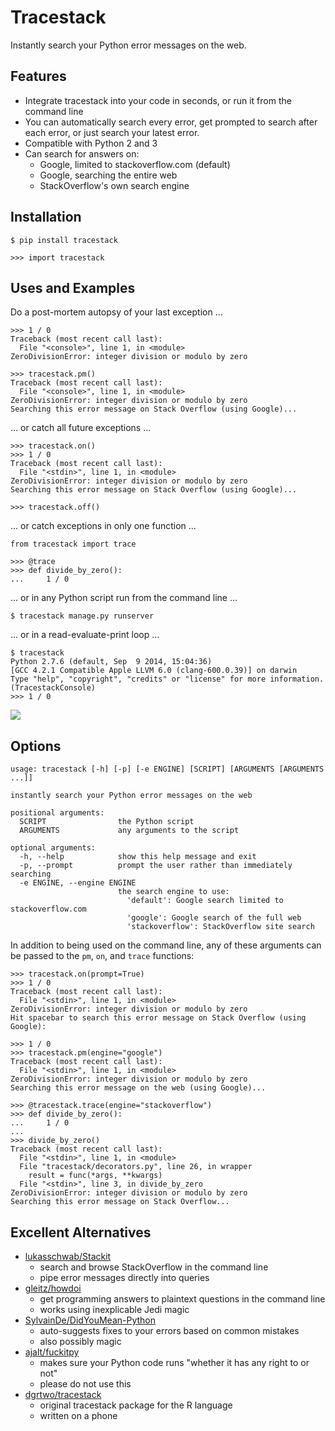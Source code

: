 # Tracestack

Instantly search your Python error messages on the web.

## Features

* Integrate tracestack into your code in seconds, or run it from the command line
* You can automatically search every error, get prompted to search after each error, or just search your latest error.
* Compatible with Python 2 and 3
* Can search for answers on:
    * Google, limited to stackoverflow.com (default)
    * Google, searching the entire web
    * StackOverflow's own search engine

## Installation

    $ pip install tracestack
    
    >>> import tracestack

## Uses and Examples

Do a post-mortem autopsy of your last exception ...
    
    >>> 1 / 0
    Traceback (most recent call last):
      File "<console>", line 1, in <module>
    ZeroDivisionError: integer division or modulo by zero
    
    >>> tracestack.pm()
    Traceback (most recent call last):
      File "<console>", line 1, in <module>
    ZeroDivisionError: integer division or modulo by zero
    Searching this error message on Stack Overflow (using Google)...

... or catch all future exceptions ...

    >>> tracestack.on()
    >>> 1 / 0
    Traceback (most recent call last):
      File "<stdin>", line 1, in <module>
    ZeroDivisionError: integer division or modulo by zero
    Searching this error message on Stack Overflow (using Google)...

    >>> tracestack.off()

... or catch exceptions in only one function ...

    from tracestack import trace

    >>> @trace
    >>> def divide_by_zero():
    ...     1 / 0

... or in any Python script run from the command line ...

    $ tracestack manage.py runserver

... or in a read-evaluate-print loop ... 

    $ tracestack
    Python 2.7.6 (default, Sep  9 2014, 15:04:36) 
    [GCC 4.2.1 Compatible Apple LLVM 6.0 (clang-600.0.39)] on darwin
    Type "help", "copyright", "credits" or "license" for more information.
    (TracestackConsole)
    >>> 1 / 0
    

<img src="http://i.imgur.com/aEHs026.gif" />


## Options

    usage: tracestack [-h] [-p] [-e ENGINE] [SCRIPT] [ARGUMENTS [ARGUMENTS ...]]
    
    instantly search your Python error messages on the web
    
    positional arguments:
      SCRIPT                the Python script
      ARGUMENTS             any arguments to the script
    
    optional arguments:
      -h, --help            show this help message and exit
      -p, --prompt          prompt the user rather than immediately searching
      -e ENGINE, --engine ENGINE
                            the search engine to use:
                              'default': Google search limited to stackoverflow.com
                              'google': Google search of the full web
                              'stackoverflow': StackOverflow site search

In addition to being used on the command line, any of these arguments can be passed to the `pm`, `on`, and `trace` functions:
    
    >>> tracestack.on(prompt=True)
    >>> 1 / 0
    Traceback (most recent call last):
      File "<stdin>", line 1, in <module>
    ZeroDivisionError: integer division or modulo by zero
    Hit spacebar to search this error message on Stack Overflow (using Google): 

    >>> 1 / 0
    >>> tracestack.pm(engine="google")
    Traceback (most recent call last):
      File "<stdin>", line 1, in <module>
    ZeroDivisionError: integer division or modulo by zero
    Searching this error message on the web (using Google)...

    >>> @tracestack.trace(engine="stackoverflow")
    >>> def divide_by_zero():
    ...     1 / 0
    ...
    >>> divide_by_zero()
    Traceback (most recent call last):
      File "<stdin>", line 1, in <module>
      File "tracestack/decorators.py", line 26, in wrapper
        result = func(*args, **kwargs)
      File "<stdin>", line 3, in divide_by_zero
    ZeroDivisionError: integer division or modulo by zero
    Searching this error message on Stack Overflow...

## Excellent Alternatives 

* [lukasschwab/Stackit](https://github.com/lukasschwab/stackit)
    * search and browse StackOverflow in the command line
    * pipe error messages directly into queries
* [gleitz/howdoi](https://github.com/gleitz/howdoi)
    * get programming answers to plaintext questions in the command line
    * works using inexplicable Jedi magic
* [SylvainDe/DidYouMean-Python](https://github.com/SylvainDe/DidYouMean-Python)
    * auto-suggests fixes to your errors based on common mistakes
    * also possibly magic
* [ajalt/fuckitpy](https://github.com/ajalt/fuckitpy)
    * makes sure your Python code runs "whether it has any right to or not"
    * please do not use this
* [dgrtwo/tracestack](https://github.com/dgrtwo/tracestack)
    * original tracestack package for the R language
    * written on a phone

